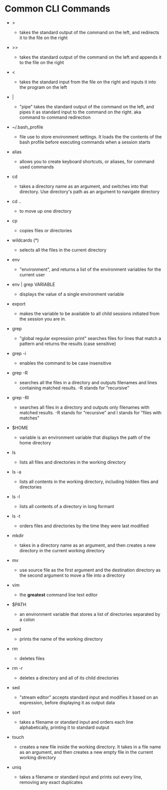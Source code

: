 # Common CLI Commands

- \>
  - takes the standard output of the command on the left, and redirects it to
    the file on the right

- \>\>
  - takes the standard output of the command on the left and appends it to the
    file on the right

- <
  - takes the standard input from the file on the right and inputs it into the
    program on the left

- |
  - "pipe" takes the standard output of the command on the left, and pipes it
    as standard input to the command on the right. aka command to command
    redirection

- ~/.bash_profile
  - file use to store environment settings. It loads the the contents of the
    bash profile before executing commands when a session starts

- alias
  - allows you to create keyboard shortcuts, or aliases, for command used
    commands

- cd
  - takes a directory name as an argument, and switches into that directory.
    Use directory's path as an argument to navigate directory

- cd ..
  - to move up one directory

- cp
  - copies files or directories

- wildcards (\*)
  - selects all the files in the current directory

- env
  - "environment", and returns a list of the environment variables for the
    current user

- env | grep VARIABLE
  - displays the value of a single environment variable

- export
  - makes the variable to be available to all child sessions initiated from the
    session you are in.

- grep
  - "global regular expression print" searches files for lines that match
    a pattern and returns the results (case sensitive)

- grep -i
  - enables the command to be case insensitive

- grep -R
  - searches all the files in a directory and outputs filenames and lines
    containing matched results. -R stands for "recursive"

- grep -Rl
  - searches all files in a directory and outputs only filenames with matched
    results. -R stands for "recursive" and l stands for "files with matches"

- $HOME
  - variable is an environment variable that displays the path of the home
    directory

- ls
  - lists all files and directories in the working directory

- ls -a
  - lists all contents in the working directory, including hidden files and
    directories

- ls -l
  - lists all contents of a directory in long formant

- ls -t
  - orders files and directories by the time they were last modified

- mkdir
  - takes in a directory name as an argument, and then creates a new
    directory in the current working directory

- mv
  - use source file as the first argument and the destination directory as
    the second argument to move a file into a directory

- vim
  - the **greatest** command line text editor

- $PATH
  - an environment variable that stores a list of directories separated
    by a colon

- pwd
  - prints the name of the working directory

- rm
  - deletes files

- rm -r
  - deletes a directory and all of its child directories

- sed
  - "stream editor" accepts standard input and modifies it based on an
    expression, before displaying it as output data

- sort
  - takes a filename or standard input and orders each line alphabetically,
    printing it to standard output

- touch
  - creates a new file inside the working directory. It takes in a file
    name as an argument, and then creates a new empty file in the current
    working directory

- uniq
  - takes a filename or standard input and prints out every line, removing
    any exact duplicates
